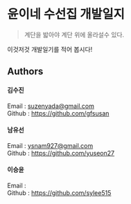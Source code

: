 # 윤이네 수선집 개발일지

> 계단을 밟아야 계단 위에 올라설수 있다.

이것저것 개발일기를 적어 봅시다!

## Authors
#### 김수진
Email  : suzenyada@gmail.com  
Github : https://github.com/gfsusan  

#### 남유선
Email  : ysnam927@gmail.com  
Github : https://github.com/yuseon27

#### 이승윤
Email  :   
Github : https://github.com/sylee515  
